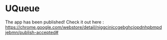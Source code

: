 # UQueue

The app has been published!
Check it out here : https://chrome.google.com/webstore/detail/niggciniccgebghcjopdnhpbmpdjebmn/publish-accepted#
